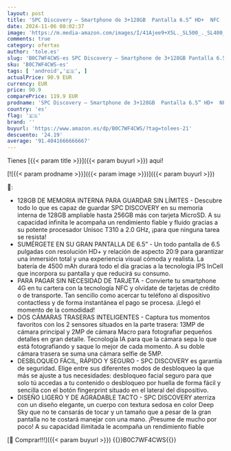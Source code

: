 ```yaml
---
layout: post
title: 'SPC Discovery – Smartphone de 3+128GB  Pantalla 6.5” HD+  NFC  desbloqueo Facial y por Huella  4G  Doble cámara Trasera 13MP con IA  batería 4500 mAh  Android 13 – Color Deep Sky'
date: 2024-11-06 08:02:37
image: 'https://m.media-amazon.com/images/I/41Ajee9+X5L._SL500_._SL400_.jpg'
comments: true
category: ofertas
author: 'tole.es'
slug: 'B0C7WF4CWS-es SPC Discovery – Smartphone de 3+128GB Pantalla 6.5” HD+...'
sku: 'B0C7WF4CWS-es'
tags: [ 'android','🇪🇸', ]
actualPrice: 90.9 EUR
currency: EUR
price: 90.9
comparePrice: 119.9 EUR
prodname: 'SPC Discovery – Smartphone de 3+128GB  Pantalla 6.5” HD+  NFC  desbloqueo Facial y por Huella  4G  Doble cámara Trasera 13MP con IA  batería 4500 mAh  Android 13 – Color Deep Sky'
country: 'es'
flag: '🇪🇸'
brand: ''
buyurl: 'https://www.amazon.es/dp/B0C7WF4CWS/?tag=tolees-21'
descuento: '24.19'
average: '91.4041666666667'
---
```


Tienes [{{< param title >}}]({{< param buyurl >}}) aqui!

[![{{< param prodname >}}]({{< param image >}})]({{< param buyurl >}})

🔎:

- 128GB DE MEMORIA INTERNA PARA GUARDAR SIN LÍMITES - Descubre todo lo que es capaz de guardar SPC DISCOVERY en su memoria interna de 128GB ampliable hasta 256GB más con tarjeta MicroSD. A su capacidad infinita le acompaña un rendimiento fiable y fluido gracias a su potente procesador Unisoc T310 a 2.0 GHz, ¡para que ninguna tarea se resista!
- SUMÉRGETE EN SU GRAN PANTALLA DE 6.5” - Un todo pantalla de 6.5 pulgadas con resolución HD+ y relación de aspecto 20:9 para garantizar una inmersión total y una experiencia visual cómoda y realista. La batería de 4500 mAh durará todo el día gracias a la tecnología IPS InCell que incorpora su pantalla y que reducirá su consumo.
- PARA PAGAR SIN NECESIDAD DE TARJETA - Convierte tu smartphone 4G en tu cartera con la tecnología NFC y olvídate de tarjetas de crédito o de transporte. Tan sencillo como acercar tu teléfono al dispositivo contactless y de forma instantánea el pago se procesa. ¡Llegó el momento de la comodidad!
- DOS CÁMARAS TRASERAS INTELIGENTES - Captura tus momentos favoritos con los 2 sensores situados en la parte trasera: 13MP de cámara principal y 2MP de cámara Macro para fotografiar pequeños detalles en gran detalle. Tecnología IA para que la cámara sepa lo que está fotografiando y saque lo mejor de cada momento. A su doble cámara trasera se suma una cámara selfie de 5MP.
- DESBLOQUEO FÁCIL, RÁPIDO Y SEGURO - SPC DISCOVERY es garantía de seguridad. Elige entre sus diferentes modos de desbloqueo la que más se ajuste a tus necesidades: desbloqueo facial seguro para que solo tú accedas a tu contenido o desbloqueo por huella de forma fácil y sencilla con el botón fingerprint situado en el lateral del dispositivo.
- DISEÑO LIGERO Y DE AGRADABLE TACTO - SPC DISCOVERY aterriza con un diseño elegante, un cuerpo con textura sedosa en color Deep Sky que no te cansarás de tocar y un tamaño que a pesar de la gran pantalla no te costará manejar con una mano. ¡Presume de mucho por poco! A su capacidad ilimitada le acompaña un rendimiento fiable

[🛒 Comprar!!!]({{< param buyurl >}})
{{<world>}}B0C7WF4CWS{{</world>}}
